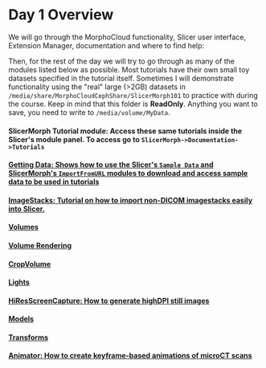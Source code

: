 # Day 1 Overview

We will go through the MorphoCloud functionality, Slicer user interface, Extension Manager, documentation and where to find help:

Then, for the rest of the day we will try to go through as many of the modules listed below as possible. Most tutorials have their own small toy datasets specified in the tutorial itself. Sometimes I will demonstrate functionality using the "real" large (>2GB) datasets in `/media/share/MorphoCloudCephShare/SlicerMorph101` to practice with during the course. Keep in mind that this folder is **ReadOnly**. Anything you want to save, you need to write to `/media/volume/MyData`.

#### **SlicerMorph Tutorial module:** Access these same tutorials inside the Slicer's module panel. To access go to `SlicerMorph->Documentation->Tutorials`
#### [**Getting Data:** Shows how to use the Slicer's `Sample Data` and SlicerMorph's `ImportFromURL` modules to download and access sample data to be used in tutorials](https://github.com/SlicerMorph/Tutorials/tree/main/SampleData)
#### [**ImageStacks:** Tutorial on how to import non-DICOM imagestacks easily into Slicer.](https://github.com/SlicerMorph/Tutorials/tree/main/ImageStacks)
#### [**Volumes**](https://github.com/SlicerMorph/Tutorials/blob/main/Slicer_Modules/Volumes/Readme.MD)
#### [Volume Rendering](https://github.com/SlicerMorph/Tutorials/blob/main/Slicer_Modules/Volume_Rendering/README.MD)
#### [**CropVolume**](https://github.com/SlicerMorph/Tutorials/blob/main/Slicer_Modules/Crop_Volume/Readme.MD)
#### [Lights](https://github.com/SlicerMorph/Tutorials/blob/main/Slicer_Modules/Lighting/Lights.md)
#### [**HiResScreenCapture:** How to generate highDPI still images](https://github.com/SlicerMorph/Tutorials/tree/main/HiResScreenCapture#readme)
#### [**Models**](https://github.com/SlicerMorph/Tutorials/blob/main/Slicer_Modules/Models/README.md)
#### [**Transforms**](https://github.com/SlicerMorph/Tutorials/blob/main/Slicer_Modules/Transforms/README.md)
#### [**Animator:** How to create keyframe-based animations of microCT scans](https://github.com/SlicerMorph/Tutorials/tree/main/Animator)





